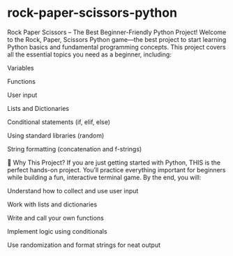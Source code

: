 # rock-paper-scissors-python
Rock Paper Scissors – The Best Beginner-Friendly Python Project!
Welcome to the Rock, Paper, Scissors Python game—the best project to start learning Python basics and fundamental programming concepts. This project covers all the essential topics you need as a beginner, including:

Variables

Functions

User input

Lists and Dictionaries

Conditional statements (if, elif, else)

Using standard libraries (random)

String formatting (concatenation and f-strings)

🎯 Why This Project?
If you are just getting started with Python, THIS is the perfect hands-on project. You’ll practice everything important for beginners while building a fun, interactive terminal game. By the end, you will:

Understand how to collect and use user input

Work with lists and dictionaries

Write and call your own functions

Implement logic using conditionals

Use randomization and format strings for neat output
